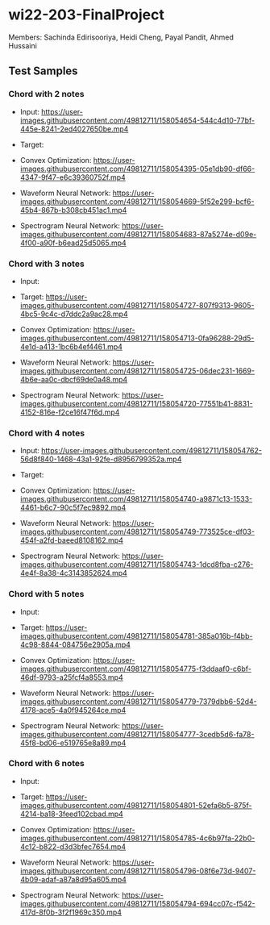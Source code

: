 # wi22-203-FinalProject

Members: Sachinda Edirisooriya, Heidi Cheng, Payal Pandit, Ahmed Hussaini

## Test Samples
### Chord with 2 notes
* Input: 
https://user-images.githubusercontent.com/49812711/158054654-544c4d10-77bf-445e-8241-2ed4027650be.mp4

* Target: 

* Convex Optimization: 
https://user-images.githubusercontent.com/49812711/158054395-05e1db90-df66-4347-9f47-e6c39360752f.mp4

* Waveform Neural Network: 
https://user-images.githubusercontent.com/49812711/158054669-5f52e299-bcf6-45b4-867b-b308cb451ac1.mp4

* Spectrogram Neural Network: 
https://user-images.githubusercontent.com/49812711/158054683-87a5274e-d09e-4f00-a90f-b6ead25d5065.mp4

### Chord with 3 notes
* Input: 
* Target: 
https://user-images.githubusercontent.com/49812711/158054727-807f9313-9605-4bc5-9c4c-d7ddc2a9ac28.mp4

* Convex Optimization: 
https://user-images.githubusercontent.com/49812711/158054713-0fa96288-29d5-4e1d-a413-1bc6b4ef4461.mp4

* Waveform Neural Network: 
https://user-images.githubusercontent.com/49812711/158054725-06dec231-1669-4b6e-aa0c-dbcf69de0a48.mp4


* Spectrogram Neural Network: 
https://user-images.githubusercontent.com/49812711/158054720-77551b41-8831-4152-816e-f2ce16f47f6d.mp4


### Chord with 4 notes
* Input: 
https://user-images.githubusercontent.com/49812711/158054762-56d8f840-1468-43a1-92fe-d8956799352a.mp4

* Target: 

* Convex Optimization: 
https://user-images.githubusercontent.com/49812711/158054740-a9871c13-1533-4461-b6c7-90c5f7ec9892.mp4

* Waveform Neural Network: 
https://user-images.githubusercontent.com/49812711/158054749-773525ce-df03-454f-a2fd-baeed8108162.mp4

* Spectrogram Neural Network: 
https://user-images.githubusercontent.com/49812711/158054743-1dcd8fba-c276-4e4f-8a38-4c3143852624.mp4

### Chord with 5 notes
* Input: 
* Target: 
https://user-images.githubusercontent.com/49812711/158054781-385a016b-f4bb-4c98-8844-084756e2905a.mp4



* Convex Optimization: 
https://user-images.githubusercontent.com/49812711/158054775-f3ddaaf0-c6bf-46df-9793-a25fcf4a8553.mp4


* Waveform Neural Network: 
https://user-images.githubusercontent.com/49812711/158054779-7379dbb6-52d4-4178-ace5-4a0f945264ce.mp4


* Spectrogram Neural Network: 
https://user-images.githubusercontent.com/49812711/158054777-3cedb5d6-fa78-45f8-bd06-e519765e8a89.mp4


### Chord with 6 notes
* Input: 
* Target: 
https://user-images.githubusercontent.com/49812711/158054801-52efa6b5-875f-4214-ba18-3feed102cbad.mp4

* Convex Optimization: 
https://user-images.githubusercontent.com/49812711/158054785-4c6b97fa-22b0-4c12-b822-d3d3bfec7654.mp4

* Waveform Neural Network: 
https://user-images.githubusercontent.com/49812711/158054796-08f6e73d-9407-4b09-adaf-a87a8d95a605.mp4

* Spectrogram Neural Network: 
https://user-images.githubusercontent.com/49812711/158054794-694cc07c-f542-417d-8f0b-3f2f1969c350.mp4

